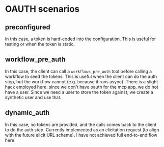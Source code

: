 # OAUTH scenarios

## preconfigured

In this case, a token is hard-coded into the configuration. 
This is useful for testing or when the token is static.

## workflow_pre_auth

In this case, the client can call a `workflows_pre_auth` tool before calling a workflow to seed the tokens.
This is useful when the client can do the auth step, but the workflow cannot (e.g. because it runs async).
There is a slight hack employed here: since we don't have oauth for the mcp app, we do not have a user.
Since we need a user to store the token against, we create a synthetic user and use that.

## dynamic_auth

In this case, no tokens are provided, and the calls comes back to the client to do the auth step.
Currently implemented as an elicitation request (to align with the future elicit URL scheme).
I have not achieved full end-to-end flow here.